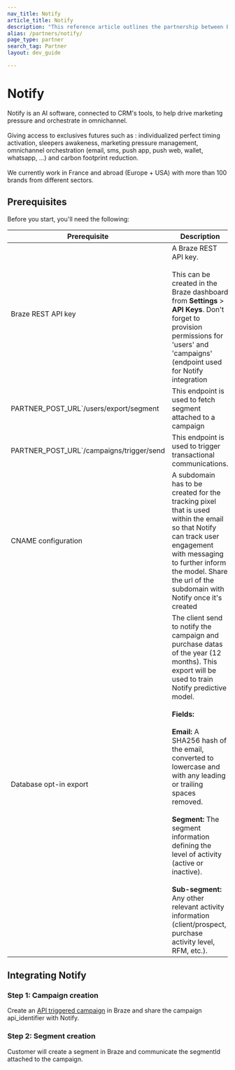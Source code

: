 ```yaml
---
nav_title: Notify
article_title: Notify
description: "This reference article outlines the partnership between Braze and Notify, a real-time, omnichannel personalization solution that offers personalization across the customer lifecycle. Use Notify with Braze's Connected Content partner to easily drive marketing pressure and orchestrate in omnichannel"
alias: /partners/notify/
page_type: partner
search_tag: Partner
layout: dev_guide

---
```


<!-- In most cases, the ARTICLE_TITLE will be your company name. If your tool requires several seperate pages on Braze Docs, you can add a relevant page descriptor to your title, such as "MyCompany Analytics." -->
# Notify

<!-- The description starts with a '>' character and contains an introduction to your company, a link to your main site, and a consice overview of your integration. In a following paragraph, highlight the the relationship between your company and Braze and how this partnership helps your customers. -->
> 
Notify is an AI software, connected to CRM's tools, to help drive marketing pressure and orchestrate in omnichannel.
<br><br>
Giving access to exclusives futures such as : individualized perfect timing activation, sleepers awakeness, marketing pressure management, omnichannel orchestration (email, sms, push app, push web, wallet, whatsapp, ...) and carbon footprint reduction.
<br><br>
 We currently work in France and abroad (Europe + USA) with more than 100 brands from different sectors. 

<!-- Most partner integrations will require the following prerequisites. However, you may add additional prerequisites as needed. -->
## Prerequisites

Before you start, you'll need the following:

| Prerequisite          | Description                                                                                                                                |
|-----------------------|--------------------------------------------------------------------------------------------------------------------------------------------|
|  Braze REST API key  | A Braze REST API key. <br><br> This can be created in the Braze dashboard from **Settings** > **API Keys**. Don't forget to provision permissions for 'users' and 'campaigns' (endpoint used for Notify integration |
| PARTNER_POST_URL`/users/export/segment| This endpoint is used to fetch segment attached to a campaign                                              |
| PARTNER_POST_URL`/campaigns/trigger/send| This endpoint is used to trigger transactional communications.   
| CNAME configuration | A subdomain has to be created for the tracking pixel that is used within the email so that Notify can track user engagement with messaging to further inform the model. Share the url of the subdomain with Notify once it's created
| Database opt-in export | The client send to notify the campaign and purchase datas​ of the year (12 months). ​This export will be used to train Notify predictive model. <br><br> **Fields:** <br><br> **Email:** A SHA256 hash of the email, converted to lowercase and with any leading or trailing spaces removed.<br><br>**Segment:** The segment information defining the level of activity (active or inactive).<br><br>**Sub-segment:** Any other relevant activity information (client/prospect, purchase activity level, RFM, etc.). 

<!-- Create step-by-step instructions for integrating your tool with Braze. It's important to be concise and only outline the minimum neccesary steps. -->
## Integrating Notify

### Step 1: Campaign creation
Create an [API triggered campaign](https://www.braze.com/docs/user_guide/engagement_tools/campaigns/building_campaigns/delivery_types/api_triggered_delivery) in Braze and share the campaign api_identifier with Notify.

### Step 2: Segment creation
Customer will create a segment in Braze and communicate the segmentId attached to the campaign. 

             


